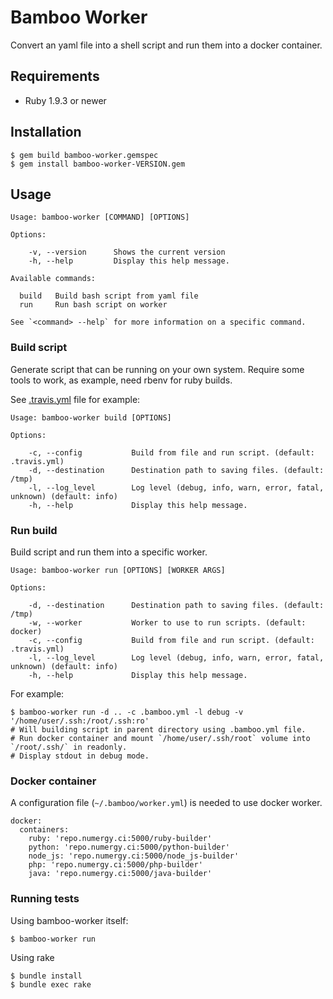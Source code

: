 # Bamboo Worker

Convert an yaml file into a shell script and run them into a docker container.

## Requirements

 - Ruby 1.9.3 or newer

## Installation

```
$ gem build bamboo-worker.gemspec
$ gem install bamboo-worker-VERSION.gem
```

## Usage

```
Usage: bamboo-worker [COMMAND] [OPTIONS]

Options:

    -v, --version      Shows the current version
    -h, --help         Display this help message.

Available commands:

  build   Build bash script from yaml file
  run     Run bash script on worker

See `<command> --help` for more information on a specific command.
```

### Build script

Generate script that can be running on your own system.
Require some tools to work, as example, need rbenv for ruby builds.

See [.travis.yml](.travis.yml) file for example:

```
Usage: bamboo-worker build [OPTIONS]

Options:

    -c, --config           Build from file and run script. (default: .travis.yml)
    -d, --destination      Destination path to saving files. (default: /tmp)
    -l, --log_level        Log level (debug, info, warn, error, fatal, unknown) (default: info)
    -h, --help             Display this help message.
```

### Run build

Build script and run them into a specific worker.

```
Usage: bamboo-worker run [OPTIONS] [WORKER ARGS]

Options:

    -d, --destination      Destination path to saving files. (default: /tmp)
    -w, --worker           Worker to use to run scripts. (default: docker)
    -c, --config           Build from file and run script. (default: .travis.yml)
    -l, --log_level        Log level (debug, info, warn, error, fatal, unknown) (default: info)
    -h, --help             Display this help message.
```

For example:

```
$ bamboo-worker run -d .. -c .bamboo.yml -l debug -v '/home/user/.ssh:/root/.ssh:ro'
# Will building script in parent directory using .bamboo.yml file.
# Run docker container and mount `/home/user/.ssh/root` volume into `/root/.ssh/` in readonly.
# Display stdout in debug mode.

```

### Docker container

A configuration file (`~/.bamboo/worker.yml`) is needed to use docker worker.
```
docker:
  containers:
    ruby: 'repo.numergy.ci:5000/ruby-builder'
    python: 'repo.numergy.ci:5000/python-builder'
    node_js: 'repo.numergy.ci:5000/node_js-builder'
    php: 'repo.numergy.ci:5000/php-builder'
    java: 'repo.numergy.ci:5000/java-builder'
```

### Running tests

Using bamboo-worker itself:

`$ bamboo-worker run`

Using rake

```
$ bundle install
$ bundle exec rake
```
